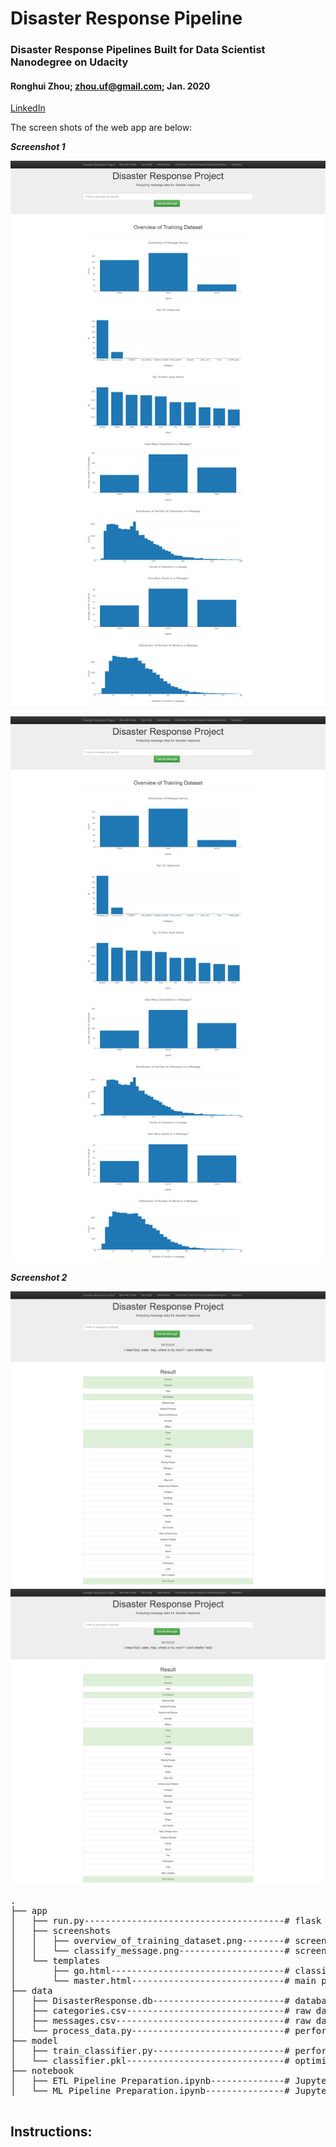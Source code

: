 # Disaster Response Pipeline
### Disaster Response Pipelines Built for Data Scientist Nanodegree on Udacity

#### Ronghui Zhou; zhou.uf@gmail.com; Jan. 2020 
[LinkedIn](https://www.linkedin.com/in/ronghuizhou/)


The screen shots of the web app are below:

**_Screenshot 1_**

![screenshot1](/app/screenshots/overview_of_training_dataset.png)

![Overview of training dataset](/app/screenshots/overview_of_training_dataset.png)

**_Screenshot 2_**

![screenshot2](/app/screenshots/classify_message.png)
![Classify message](/app/screenshots/classify_message.png)

<a id='files'></a>

<pre>
.
├── app
│   ├── run.py--------------------------------------# flask file to run app
│   ├── screenshots
│ 	│	├── overview_of_training_dataset.png--------# screenshot of web app: overview of training dataset
│   │ 	└──	classify_message.png--------------------# screenshot of web app: classify message
│   └── templates
│       ├── go.html---------------------------------# classification result page of web app
│       └── master.html-----------------------------# main page of web app
├── data
│   ├── DisasterResponse.db-------------------------# database to save cleaned data
│   ├── categories.csv------------------------------# raw data to process: categories
│   ├── messages.csv--------------------------------# raw data to process: messages
│   └── process_data.py-----------------------------# perform ETL pipline
├── model
│   ├── train_classifier.py-------------------------# perform classification pipeline
│   └── classifier.pkl------------------------------# optimized ML model saved
├── notebook
│   ├── ETL Pipeline Preparation.ipynb--------------# Jupyter notebook for ETL 
│   └── ML Pipeline Preparation.ipynb---------------# Jupyter notebook for ML

</pre>


## Instructions:
